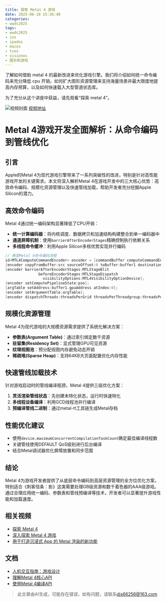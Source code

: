 ```yaml
---
title: 探索 Metal 4 游戏
date: 2025-06-10 15:36:40
categories:
- wwdc2025
tags:
- wwdc2025
- ios
- ipados
- macos
- tvos
- visionos
- 图形和游戏
---
```

了解如何借助 metal 4 的最新改进来优化游戏引擎。我们将介绍如何统一命令编码来充分降低 cpu 开销，如何扩大图形资源管理来支持海量场景并最大限度地提高内存预算，以及如何快速载入大型管道状态库。

为了充分从这个讲座中获益，请先观看“探索 metal 4”。
<!--more-->

![视频封面](https://devimages-cdn.apple.com/wwdc-services/images/3055294D-836B-4513-B7B0-0BC5666246B0/9887/9887_wide_250x141_2x.jpg)
[视频地址](https://developer.apple.com/cn/videos/play/wwdc2025/254/)

# Metal 4游戏开发全面解析：从命令编码到管线优化

## 引言
Apple的Metal 4为现代游戏引擎带来了一系列突破性的改进，特别是针对高性能游戏开发的关键需求。本文将深入解析Metal 4在游戏开发中的三大核心优势：高效命令编码、规模化资源管理以及快速管线加载，帮助开发者充分挖掘Apple Silicon的潜力。

## 高效命令编码
Metal 4通过统一编码架构显著降低了CPU开销：
- **统一计算编码器**：将内核调度、数据拷贝和加速结构构建整合到单一编码器中
- **通道屏障机制**：使用`barrierAfterEncoderStages`精确控制执行依赖关系
- **多线程命令缓冲**：利用Apple Silicon多核优势实现并行编码

```swift
// 典型Metal 4命令编码流程
id<MTL4ComputeCommandEncoder> encoder = [commandBuffer computeCommandEncoder];
[encoder copyFromBuffer:src sourceOffset:0 toBuffer:buffer1 destinationOffset:0 size:64];
[encoder barrierAfterEncoderStages:MTLStageBlit 
               beforeEncoderStages:MTLStageDispatch
                 visibilityOptions:MTL4VisibilityOptionDevice];
[encoder setComputePipelineState:pso];
[argTable setAddress:buffer1.gpuAddress atIndex:0];
[encoder setArgumentTable:argTable];
[encoder dispatchThreads:threadsPerGrid threadsPerThreadgroup:threadsPerThreadgroup];
```

## 规模化资源管理
Metal 4为现代游戏的大规模资源需求提供了系统化解决方案：
- **参数表(Argument Table)**：通过索引绑定数千资源
- **驻留集(Residency Set)**：显式管理GPU可见资源
- **纹理视图池**：预分配视图内存避免动态开销
- **稀疏堆(Sparse Heap)**：支持64KB大页面配置优化内存性能

## 快速管线加载技术
针对游戏启动时的管线编译瓶颈，Metal 4提供三级优化方案：
1. **灵活渲染管线状态**：先创建未特化状态，运行时快速特化
2. **多线程设备编译**：利用GCD线程池并行编译
3. **预编译管线二进制**：通过metal-tt工具链生成Metal存档

## 性能优化建议
- 使用`device.maximumConcurrentCompilationTaskCount`确定最佳编译线程数
- 关键管线使用DEFAULT QoS级别进行后台编译
- 结合Metal调试器优化屏障放置和同步范围

## 结论
Metal 4为游戏开发者提供了从底层命令编码到高层资源管理的全方位优化方案，特别适合《刺客信条：影》这类需要处理GB级资源和数千着色器的AAA级游戏。通过合理应用统一编码、参数表和管线预编译等技术，开发者可以显著提升游戏性能和加载速度。

## 相关视频
- [探索 Metal 4](https://developer.apple.com/videos/play/wwdc2025/205)
- [深入探索 Metal 4 游戏](https://developer.apple.com/videos/play/wwdc2025/211)
- [用于打造沉浸式 App 的 Metal 渲染的新功能](https://developer.apple.com/videos/play/wwdc2025/294)

## 文档
- [人机交互指南：游戏设计](https://developer.apple.com/design/human-interface-guidelines/designing-for-games)
- [理解Metal 4核心API](https://developer.apple.com/documentation/Metal/understanding-the-metal-4-core-api)
- [使用Metal 4编译API](https://developer.apple.com/documentation/Metal/using-the-metal-4-compilation-api)
> 此文章由AI生成，可能存在错误，如有问题，请联系[djs66256@163.com](djs66256@163.com)